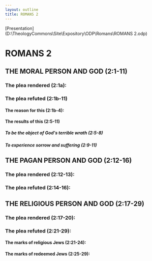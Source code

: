 ```yaml
---
layout: outline
title: ROMANS 2
---
```

[Presentation](D:\TheologyCommons\Site\Expository\ODP\Romans\ROMANS 2.odp)
# ROMANS 2
## THE MORAL PERSON AND GOD (2:1-11) 
###  The plea rendered (2:1a): 
###  The plea refuted (2:1b-11) 
####  The reason for this (2:1b-4): 
####  The results of this (2:5-11) 
#####  To be the object of God\'s terrible wrath (2:5-8) 
#####  To experience sorrow and suffering (2:9-11) 
## THE PAGAN PERSON AND GOD (2:12-16) 
###  The plea rendered (2:12-13): 
###  The plea refuted (2:14-16): 
## THE RELIGIOUS PERSON AND GOD (2:17-29) 
###  The plea rendered (2:17-20): 
###  The plea refuted (2:21-29): 
####  The marks of religious Jews (2:21-24): 
####  The marks of redeemed Jews (2:25-29): 
